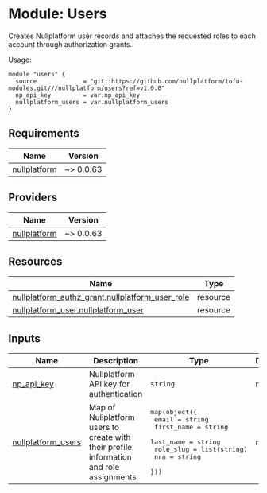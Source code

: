 # Module: Users

Creates Nullplatform user records and attaches the requested roles to each account through authorization grants.

Usage:

```
module "users" {
  source             = "git::https://github.com/nullplatform/tofu-modules.git///nullplatform/users?ref=v1.0.0"
  np_api_key         = var.np_api_key
  nullplatform_users = var.nullplatform_users
}
```

<!-- BEGIN_TF_DOCS -->
## Requirements

| Name | Version |
|------|---------|
| <a name="requirement_nullplatform"></a> [nullplatform](#requirement\_nullplatform) | ~> 0.0.63 |

## Providers

| Name | Version |
|------|---------|
| <a name="provider_nullplatform"></a> [nullplatform](#provider\_nullplatform) | ~> 0.0.63 |

## Resources

| Name | Type |
|------|------|
| [nullplatform_authz_grant.nullplatform_user_role](https://registry.terraform.io/providers/nullplatform/nullplatform/latest/docs/resources/authz_grant) | resource |
| [nullplatform_user.nullplatform_user](https://registry.terraform.io/providers/nullplatform/nullplatform/latest/docs/resources/user) | resource |

## Inputs

| Name | Description | Type | Default | Required |
|------|-------------|------|---------|:--------:|
| <a name="input_np_api_key"></a> [np\_api\_key](#input\_np\_api\_key) | Nullplatform API key for authentication | `string` | n/a | yes |
| <a name="input_nullplatform_users"></a> [nullplatform\_users](#input\_nullplatform\_users) | Map of Nullplatform users to create with their profile information and role assignments | <pre>map(object({<br/>    email      = string<br/>    first_name = string<br/>    last_name  = string<br/>    role_slug  = list(string)<br/>    nrn        = string<br/>  }))</pre> | n/a | yes |
<!-- END_TF_DOCS -->
